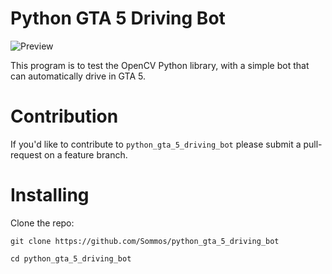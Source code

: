 # Python GTA 5 Driving Bot

![Preview](/gif0.gif)

This program is to test the OpenCV Python library, with a simple bot that can automatically drive in GTA 5.

# Contribution 

If you'd like to contribute to `python_gta_5_driving_bot` please submit a pull-request on a feature branch.

# Installing

Clone the repo:

    git clone https://github.com/Sommos/python_gta_5_driving_bot

    cd python_gta_5_driving_bot
